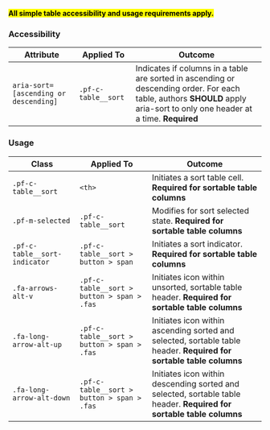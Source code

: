 <mark>**All simple table accessibility and usage requirements apply.**</mark>

### Accessibility

| Attribute | Applied To | Outcome |
| -- | -- | -- |
| `aria-sort=[ascending or descending]` | `.pf-c-table__sort` | Indicates if columns in a table are sorted in ascending or descending order. For each table, authors __SHOULD__ apply aria-sort to only one header at a time. **Required** |

### Usage

| Class | Applied To | Outcome |
| -- | -- | -- |
| `.pf-c-table__sort`           | `<th>`                                      | Initiates a sort table cell. **Required for sortable table columns** |
| `.pf-m-selected`             | `.pf-c-table__sort`                          | Modifies for sort selected state. **Required for sortable table columns** |
| `.pf-c-table__sort-indicator` | `.pf-c-table__sort > button > span`         | Initiates a sort indicator. **Required for sortable table columns** |
| `.fa-arrows-alt-v`                    | `.pf-c-table__sort > button > span > .fas`  | Initiates icon within unsorted, sortable table header. **Required for sortable table columns** |
| `.fa-long-arrow-alt-up`                | `.pf-c-table__sort > button > span > .fas`  | Initiates icon within ascending sorted and selected, sortable table header. **Required for sortable table columns** |
| `.fa-long-arrow-alt-down`                | `.pf-c-table__sort > button > span > .fas`  | Initiates icon within descending sorted and selected, sortable table header. **Required for sortable table columns** |
